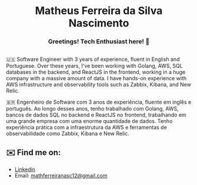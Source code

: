 <h1 align="center">Matheus Ferreira da Silva Nascimento</h1>

<h3 align="center">Greetings! Tech Enthusiast here! 👋</h3>

##
🇺🇸
Software Engineer with 3 years of experience, fluent in English and Portuguese. Over these years, I've been working with Golang, AWS, SQL databases in the backend, and ReactJS in the frontend, working in a huge company with a massive amount of data. I have hands-on experience with AWS infrastructure and observability tools such as Zabbix, Kibana, and New Relic.

🇧🇷
Engenheiro de Software com 3 anos de experiência, fluente em inglês e português. Ao longo desses anos, tenho trabalhado com Golang, AWS, bancos de dados SQL no backend e ReactJS no frontend, trabalhando em uma grande empresa com uma enorme quantidade de dados. Tenho experiência prática com a infraestrutura da AWS e ferramentas de observabilidade como Zabbix, Kibana e New Relic.

## ✉️ Find me on:

   - [Linkedin](https://www.linkedin.com/in/matheuszx)
   - Email: mathferreiranasc12@gmail.com
